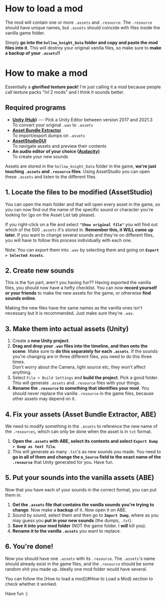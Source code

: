 # How to load a mod

The mod will contain one or more `.assets` and `.resource`. The `.resource` should have unique names, but `.assets` should coincide with files inside the vanilla game folder. 

Simply **go into the `hollow_knight_Data` folder and copy and paste the mod files into it**. This will destroy your original vanilla files, so make sure to **make a backup of your `.assets`!!**
# How to make a mod

Essentially a **glorified texture pack!** I'm just calling it a mod because people call texture packs "lvl 2 mods" and I think it sounds better.
## Required programs

- **[Unity (Hub)](https://public-cdn.cloud.unity3d.com/hub/prod/UnityHubSetup.exe)** --- Pick a Unity Editor between version 2017 and 2021.3
	</br> To convert your original `.wav` to `.assets`
- **[Asset Bundle Extractor](https://github.com/SeriousCache/UABE/releases/tag/v3.0-beta1)**
	</br> To import/export dumps on `.assets`
- **[AssetStudioGUI](https://github.com/Perfare/AssetStudio/releases)** 
	</br> To navigate assets and preview their contents
- **An audio editor of your choice ([Audacity](https://www.audacityteam.org/download/))**
	</br> To create your new sounds

Assets are stored in the `hollow_knight_Data` folder in the game, **we're just touching `.assets` and `.resource` files**. Using AssetStudio you can open these `.assets` and listen to the different files.

## 1. Locate the files to be modified (AssetStudio)

You can open the main folder and that will open every asset in the game, so you can now find out the name of the specific sound or character you're looking for (go on the Asset List tab please). 

If you right-click on a file and select **`"Show original file"`** you will find out which of the 500 `.assets` it's stored in. **Remember this, it WILL come up later.** If you want to change several sounds and they're on different files, you will have to follow this process individually with each one.

Note: You can export them into `.wav` by selecting them and going on **`Export > Selected Assets`**. 

## 2. Create new sounds

This is the fun part, aren't you having fun?? Having exported the vanilla files, you should now have a hefty checklist. You can now **record yourself or your friends** to make the new assets for the game, or otherwise **find sounds online**. 

Making the new files have the same names as the vanilla ones isn't necessary but it is recommended. Just make sure they're `.wav`.

## 3. Make them into actual assets (Unity)

1. Create a **new Unity project**.
2. **Drag and drop your `.wav` files into the timeline, and then onto the scene**. Make sure to **do this separately for each `.assets`**. If the sounds you're changing are in three different files, you need to do this three times.
	</br> Don't worry about the Camera, light source etc, they won't affect anything.
1. Select `File > Build Settings` and **build the project**. Pick a good folder. This will generate `.assets` and `.resource` files with your things.
2. **Rename the `.resource` to something that identifies your mod**. You should never replace the vanilla `.resource` in the game files, because other assets may depend on it.
## 4. Fix your assets (Asset Bundle Extractor, ABE)

We need to modify something in the `.assets` to reference the new name of the `.resources`, which can only be done when the asset is in `txt` format. 
1. **Open the `.assets` with ABE, select its contents and select `Export Dump > Dump as text file`.**
2. This will generate as many `.txt`'s as new sounds you made. You need to **go in all of them and change the `m_Source` field to the exact name of the `.resource`** that Unity generated for you. Have fun.
## 5. Put your sounds into the vanilla assets (ABE)

Now that you have each of your sounds in the correct format, you can put them in.
1. **Get the `.assets` file that contains the vanilla sounds you're trying to change**. Now make a **backup** of it. *Now* open it on ABE.
2. Sound by sound, select them and then go to **`Import Dump`**, where as you may guess you **put in your new sounds** (the dumps, `.txt`).
3. **Save it into your mod folder** (NOT the game folder. I ***will*** kill you).
4. **Rename it to the vanilla `.assets`** you want to replace.

## 6. You're done!

Now you should have one `.assets` with its `.resource`. The `.assets`'s name should already exist in the game files, and the `.resource` should be some random shit you made up. Ideally one mod folder would have several.

You can follow the [How to load a mod](#How to Load a Mod) section to check whether it worked.

Have fun :)
